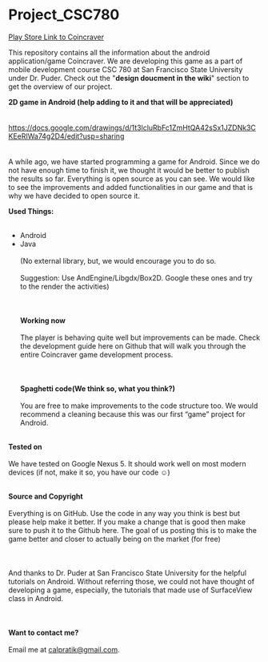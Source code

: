 Project_CSC780
=================

<a href="https://play.google.com/store/apps/details?id=com.mobile.coincraver">Play Store Link to Coincraver</a>

This repository contains all the information about the android application/game Coincraver. We are developing this game as a part of mobile development course CSC 780 at San Francisco State University under Dr. Puder. Check out the "<b>design doucment in the wiki</b>" section to get the overview of our project.

<b>2D game in Android (help adding to it and that will be appreciated)</b>
<br></br>
<br>
https://docs.google.com/drawings/d/1t3lcluRbFc1ZmHtQA42sSx1JZDNk3CKEeRIWa74g2D4/edit?usp=sharing
<br>
<br></br>
A while ago, we have started programming a game for Android. Since we do not have enough time to finish it, we thought it would be better to publish the results so far. Everything is open source as you can see. We would like to see the improvements and added functionalities in our game and that is why we have decided to open source it.

<b>Used Things:</b><br></br>
-	Android
-	Java<br></br>
(No external library, but, we would encourage you to do so. <br></br>
Suggestion: Use AndEngine/Libgdx/Box2D. Google these ones and try to the render the activities)<br></br>
<br></br>
<b>Working now</b><br></br>
The player is behaving quite well but improvements can be made. Check the development guide here on Github that will walk you through the entire Coincraver game development process. <br></br><br></br>
<b>Spaghetti code(We think so, what you think?)</b><br></br>
You are free to make improvements to the code structure too. We would recommend a cleaning because this was our first “game” project for Android.
<br></br>

<b>Tested on</b><br></br>
We have tested on Google Nexus 5. It should work well on most modern devices (if not, make it so, you have our code ☺)
<br></br>

<b>Source and Copyright</b><br></br>
Everything is on GitHub. Use the code in any way you think is best but please help make it better. If you make a change that is good then make sure to push it to the Github here. The goal of us posting this is to make the game better and closer to actually being on the market (for free)
<br></br><br></br>
And thanks to Dr. Puder at San Francisco State University for the helpful tutorials on Android. Without referring those, we could not have thought of developing a game, especially, the tutorials that made use of SurfaceView class in Android.
<br></br><br></br>
<b>Want to contact me?</b><br></br>
Email me at calpratik@gmail.com.

